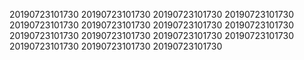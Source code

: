20190723101730
20190723101730
20190723101730
20190723101730
20190723101730
20190723101730
20190723101730
20190723101730
20190723101730
20190723101730
20190723101730
20190723101730
20190723101730
20190723101730
20190723101730
